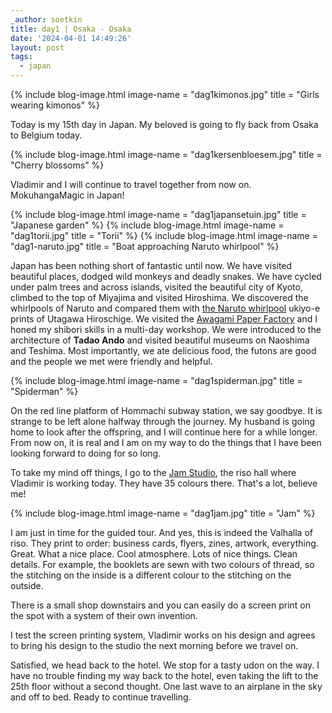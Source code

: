 ```yaml
---
_author: soetkin
title: day1 | Osaka - Osaka 
date: '2024-04-01 14:49:26'
layout: post
tags:
  - japan
---
```

{% include blog-image.html image-name = "dag1kimonos.jpg"  title = "Girls wearing kimonos" %}


Today is my 15th day in Japan. My beloved is going to fly back from Osaka to Belgium today.

{% include blog-image.html image-name = "dag1kersenbloesem.jpg"  title = "Cherry blossoms" %}


Vladimir and I will continue to travel together from now on. 
MokuhangaMagic in Japan!

{% include blog-image.html image-name = "dag1japansetuin.jpg"  title = "Japanese garden" %}
{% include blog-image.html image-name = "dag1torii.jpg"  title = "Torii" %}
{% include blog-image.html image-name = "dag1-naruto.jpg"  title = "Boat approaching Naruto whirlpool" %}


Japan has been nothing short of fantastic until now. We have visited beautiful places, dodged wild monkeys and deadly snakes. We have cycled under palm trees and across islands, visited the beautiful city of Kyoto, climbed to the top of Miyajima and visited Hiroshima. We discovered the whirlpools of Naruto and compared them with [the Naruto whirlpool](https://www.metmuseum.org/art/collection/search/53783) ukiyo-e prints of Utagawa Hiroschige. We visited the [Awagami Paper Factory](https://awagami.com) and I honed my shibori skills in a multi-day workshop.  We were introduced to the architecture of **Tadao Ando** and visited beautiful museums on Naoshima and Teshima. Most importantly, we ate delicious food, the futons are good and the people we met were friendly and helpful.

{% include blog-image.html image-name = "dag1spiderman.jpg"  title = "Spiderman" %}

On the red line platform of Hommachi subway station, we say goodbye. It is strange to be left alone halfway through the journey. My husband is going home to look after the offspring, and I will continue here for a while longer. From now on, it is real and I am on my way to do the things that I have been looking forward to doing for so long.


To take my mind off things, I go to the [Jam Studio](https://jam-p.com/blog/hello-we-are-jam), the riso hall where Vladimir is working today. They have 35 colours there. That's a lot, believe me!

{% include blog-image.html image-name = "dag1jam.jpg"  title = "Jam" %}

I am just in time for the guided tour. And yes, this is indeed the Valhalla of riso. They print to order: business cards, flyers, zines, artwork, everything. Great. What a nice place. Cool atmosphere. Lots of nice things. Clean details. For example, the booklets are sewn with two colours of thread, so the stitching on the inside is a different colour to the stitching on the outside.


There is a small shop downstairs and you can easily do a screen print on the spot with a system of their own invention. 


I test the screen printing system, Vladimir works on his design and agrees to bring his design to the studio the next morning before we travel on.


Satisfied, we head back to the hotel. We stop for a tasty udon on the way. I have no trouble finding my way back to the hotel, even taking the lift to the 25th floor without a second thought. One last wave to an airplane in the sky and off to bed. 
Ready to continue travelling.